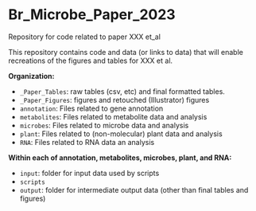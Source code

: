 # Br_Microbe_Paper_2023
Repository for code related to paper XXX et_al

This repository contains code and data (or links to data) that will enable recreations of the figures and tables for XXX et al.

__Organization:__

* `_Paper_Tables`: raw tables (csv, etc) and final formatted tables.
* `_Paper_Figures`: figures and retouched (Illustrator) figures
* `annotation`: Files related to gene annotation
* `metabolites`: Files related to metabolite data and analysis
* `microbes`: Files related to microbe data and analysis
* `plant`: Files related to (non-molecular) plant data and analysis
* `RNA`: Files related to RNA data an analysis

__Within each of annotation, metabolites, microbes, plant, and RNA:__

* `input`: folder for input data used by scripts
* `scripts`
* `output`: folder for intermediate output data (other than final tables and figures)
